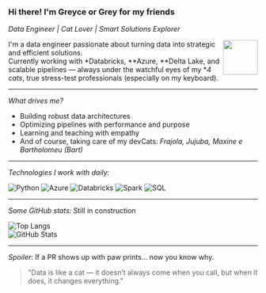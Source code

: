 ### Hi there! I'm Greyce or Grey for my friends
*Data Engineer | Cat Lover | Smart Solutions Explorer*

<img src="https://media.giphy.com/media/JIX9t2j0ZTN9S/giphy.gif" width="70" align="right"/>

I'm a data engineer passionate about turning data into strategic and efficient solutions.  
Currently working with *Databricks, **Azure, **Delta Lake, and scalable pipelines — always under the watchful eyes of my **4 cats*, true stress-test professionals (especially on my keyboard).

---

*What drives me?*  
- Building robust data architectures  
- Optimizing pipelines with performance and purpose  
- Learning and teaching with empathy  
- And of course, taking care of my devCats: *Frajola, Jujuba, Maxine e Bartholomeu (Bart)*

---

*Technologies I work with daily:*

![Python](https://img.shields.io/badge/-Python-3776AB?style=flat&logo=python&logoColor=white)
![Azure](https://img.shields.io/badge/-Azure-0078D4?style=flat&logo=azure-devops&logoColor=white)
![Databricks](https://img.shields.io/badge/-Databricks-E87878?style=flat&logo=databricks&logoColor=white)
![Spark](https://img.shields.io/badge/-Spark-E25A1C?style=flat&logo=apache-spark&logoColor=white)
![SQL](https://img.shields.io/badge/-SQL-003B57?style=flat&logo=postgresql&logoColor=white)

---

*Some GitHub stats:* Still in construction

![Top Langs](https://github-readme-stats.vercel.app/api/top-langs/?username=your-username&layout=compact&theme=radical)  
![GitHub Stats](https://github-readme-stats.vercel.app/api?username=your-username&show_icons=true&theme=radical)

---

*Spoiler*: If a PR shows up with paw prints... now you know why.

> "Data is like a cat — it doesn’t always come when you call, but when it does, it changes everything."
